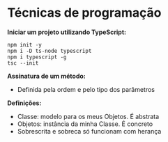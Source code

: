 # Técnicas de programação
**Iniciar um projeto utilizando TypeScript:**
```
npm init -y
npm i -D ts-node typescript
npm i typescript -g
tsc --init
```

**Assinatura de um método:**
- Definida pela ordem e pelo tipo dos parâmetros

**Definições:**
- Classe: modelo para os meus Objetos. É abstrata
- Objetos: instância da minha Classe. É concreto
- Sobrescrita e sobreca só funcionam com herança


